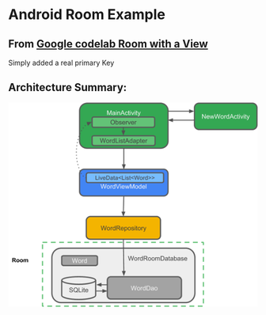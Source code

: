 # Android Room Example

## From [Google codelab Room with a View](https://codelabs.developers.google.com/codelabs/android-room-with-a-view)

Simply added a real primary Key

## Architecture Summary:

![Architecture Summary](summary.png "Android Room App Architecture")
